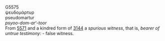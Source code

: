 <body>
  <p>G5575<br>  ψευδομάρτυρ  <br> pseudomartur  <br><i>psyoo-dom-ar‘-toor </i><br>From <a href="g5571.htm">5571</a> and a kindred form of <a href="g3144.htm">3144</a>  a <i>spurious</i> <i>witness</i>, that is, <i>bearer</i> <i>of</i> <i>untrue</i> <i>testimony:</i> - false witness.<br></p>
 </body>